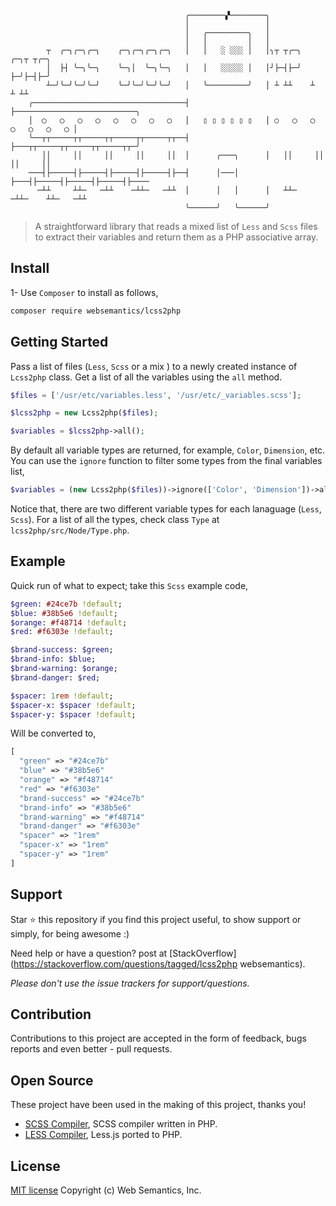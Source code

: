 ```
                                       ╭────────▞────────╮                                   
                                       │                 │                                   
                                       │   ╭─────────╮   │                                   
                                       │   │         │   │                                   
        ┬  ╭─╮╭─╮╭─╮    ╭─╮╭─╮╭─╮╭─╮   │   │   ░ ░░░ │   │╮┬ ┬╭─╮  ╭─╮┬ ┬╭─╮                 
        │  ├┤ ╰─╮╰─╮    ╰─╮│  ╰─╮╰─╮   │   │   ░░░░░ │   │╯├─┤├─╯  ├─╯├─┤├─╯                 
        ┴─╯╰─╯╰─╯╰─╯    ╰─╯╰─╯╰─╯╰─╯   │   ╰─────────╯   │ ┴ ┴┴    ┴  ┴ ┴┴                   
    ╭──────────────────────────────────┤                 ├───────────────────────────╮     
    │  ◯   ◯   ◯   ◯   ◯   ◯   ◯   ◯   │   ▯ ▯ ▯ ▯ ▯ ▯   │ ○   ◯   ◯   ◯   ◯   ◯   ◯ │   
    ╰──┬┬─────┬┬─────┬┬─────┬┬─────┬┬──┤                 ├───┬┬─────┬┬─────┬┬─────┬┬─╯     
       ││     ││     ││     ││     ││  │      ╭───╮      │   ││     ││     ││     ││        
    ───┤├─────┤├─────┤├─────┤├─────┤├──┤      │───│      ├───┤├─────┤├─────┤├─────┤├────
      ─┴┴     ┴┴─   ─┴┴    ─┴┴─   ─┴┴  │      │   │      │   ┴┴─   ─┴┴─    ┴┴─   ─┴┴       
                                       ╰──────╯   ╰──────╯                                   
```
> A straightforward library that reads a mixed list of `Less` and `Scss` files to extract their variables and return them as a PHP associative array.

## Install

1- Use `Composer` to install as follows, 

```bash
composer require websemantics/lcss2php
```

## Getting Started

Pass a list of files (`Less`, `Scss` or a mix ) to a newly created instance of `Lcss2php` class. Get a list of all the variables using the `all` method.

```php
$files = ['/usr/etc/variables.less', '/usr/etc/_variables.scss'];

$lcss2php = new Lcss2php($files);

$variables = $lcss2php->all();
```

By default all variable types are returned, for example, `Color`, `Dimension`, etc. You can use the `ignore` function to filter some types from the final variables list,

```php
$variables = (new Lcss2php($files))->ignore(['Color', 'Dimension'])->all();
```
Notice that, there are two different variable types for each lanaguage (`Less`, `Scss`). For a list of all the types, check class `Type` at `lcss2php/src/Node/Type.php`.

## Example

Quick run of what to expect; take this `Scss` example code,

```sass
$green: #24ce7b !default;
$blue: #38b5e6 !default;
$orange: #f48714 !default;
$red: #f6303e !default;

$brand-success: $green;
$brand-info: $blue;
$brand-warning: $orange;
$brand-danger: $red;

$spacer: 1rem !default;
$spacer-x: $spacer !default;
$spacer-y: $spacer !default;
```

Will be converted to, 

```php
[
  "green" => "#24ce7b"
  "blue" => "#38b5e6"
  "orange" => "#f48714"
  "red" => "#f6303e"
  "brand-success" => "#24ce7b"
  "brand-info" => "#38b5e6"
  "brand-warning" => "#f48714"
  "brand-danger" => "#f6303e"
  "spacer" => "1rem"
  "spacer-x" => "1rem"
  "spacer-y" => "1rem"
]
```

## Support

Star :star: this repository if you find this project useful, to show support or simply, for being awesome :) 

Need help or have a question? post at [StackOverflow](https://stackoverflow.com/questions/tagged/lcss2php websemantics).

*Please don't use the issue trackers for support/questions.*

## Contribution

Contributions to this project are accepted in the form of feedback, bugs reports and even better - pull requests.

## Open Source

These project have been used in the making of this project, thanks you!

- [SCSS Compiler](https://github.com/oyejorge/less.php), SCSS compiler written in PHP.
- [LESS Compiler](https://github.com/leafo/scssphp), Less.js ported to PHP.

## License

[MIT license](http://opensource.org/licenses/mit-license.php)
Copyright (c) Web Semantics, Inc.
